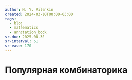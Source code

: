 ```yaml
---
author: N. Y. Vilenkin
created: 2024-03-10T00:00+03:00
tags:
  - blog
  - mathematics
  - annotation_book
sr-due: 2025-08-30
sr-interval: 51
sr-ease: 170
---
```


# Популярная комбинаторика
